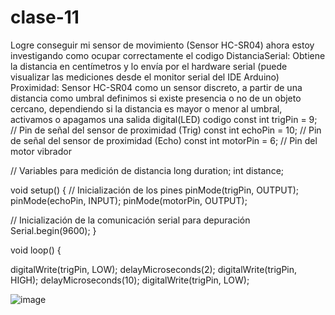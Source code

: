 # clase-11
Logre conseguir mi sensor de movimiento (Sensor HC-SR04) ahora estoy investigando como ocupar correctamente el codigo 
DistanciaSerial: Obtiene la distancia en centímetros y lo envía por el hardware serial (puede visualizar las mediciones desde el monitor serial del IDE Arduino)
Proximidad: Sensor HC-SR04 como un sensor discreto, a partir de una distancia como umbral definimos si existe presencia o no de un objeto cercano, dependiendo si la distancia es mayor o menor al umbral, activamos o apagamos una salida digital(LED)
 codigo
const int trigPin = 9;  // Pin de señal del sensor de proximidad (Trig)
const int echoPin = 10; // Pin de señal del sensor de proximidad (Echo)
const int motorPin = 6; // Pin del motor vibrador

// Variables para medición de distancia
long duration;
int distance;

void setup() {
  // Inicialización de los pines
  pinMode(trigPin, OUTPUT);
  pinMode(echoPin, INPUT);
  pinMode(motorPin, OUTPUT);

  // Inicialización de la comunicación serial para depuración
  Serial.begin(9600);
}

void loop() {
  
  digitalWrite(trigPin, LOW);
  delayMicroseconds(2);
  digitalWrite(trigPin, HIGH);
  delayMicroseconds(10);
  digitalWrite(trigPin, LOW);

  ![image](https://github.com/GermanGallardo/dis145/assets/164402341/67713a81-cd58-4f9d-9d26-d463b97063ad)


